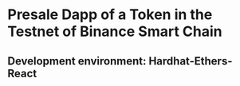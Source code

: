 # Presale Dapp of a Token in the Testnet of Binance Smart Chain

## Development environment: Hardhat-Ethers-React